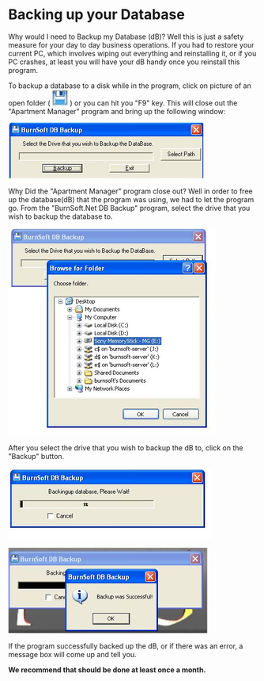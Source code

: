 # Backing up your Database

Why would I need to Backup my Database (dB)?  Well this is just a safety measure for your day to day business operations.  If you had to restore your current PC, which involves wiping out everything and reinstalling it, or if you PC crashes, at least you will have your dB handy once you reinstall this program.

To backup a database to a disk while in the program, click on picture of an open folder ( ![](images/Winxpicons_Disk_2_32x32.jpg) ) or you can hit you "F9" key.  This will close out the "Apartment Manager" program and bring up the following window:

![](images/backup_1.jpg) 

Why Did the "Apartment Manager" program close out?  Well in order to free up the database(dB) that the program was using, we had to let the program go.  From the "BurnSoft.Net DB Backup" program, select the drive that you wish to backup the database to.

![](images/backup_2.jpg) 

After you select the drive that you wish to backup the dB to, click on the "Backup" button.

![](images/backup_3.jpg) 

![](images/backup_4.jpg) 

If the program successfully backed up the dB, or if there was an error, a message box will come up and tell you.

**We recommend that should be done at least once a month.**